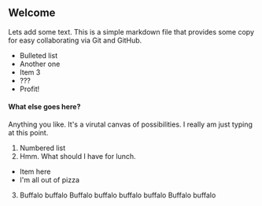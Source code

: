 ## Welcome

Lets add some text. This is a simple markdown file that provides some copy for easy collaborating via Git and GitHub.

- Bulleted list
- Another one
- Item 3
- ???
- Profit!

#### What else goes here?

Anything you like. It's a virutal canvas of possibilities. I really am just typing at this point.

1. Numbered list
2. Hmm. What should I have for lunch.
  - Item here
  - I'm all out of pizza
3. Buffalo buffalo Buffalo buffalo buffalo buffalo Buffalo buffalo
